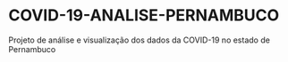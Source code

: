 # COVID-19-ANALISE-PERNAMBUCO
 Projeto de análise e visualização dos dados da COVID-19 no estado de Pernambuco
